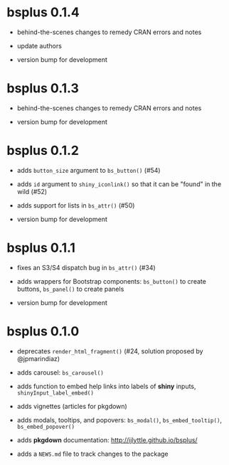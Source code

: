 # bsplus 0.1.4

- behind-the-scenes changes to remedy CRAN errors and notes

- update authors

- version bump for development

# bsplus 0.1.3

- behind-the-scenes changes to remedy CRAN errors and notes

- version bump for development

# bsplus 0.1.2

- adds `button_size` argument to `bs_button()` (#54)

- adds `id` argument to `shiny_iconlink()` so that it can be "found" in the wild (#52)

- adds support for lists in `bs_attr()` (#50)

- version bump for development

# bsplus 0.1.1

- fixes an S3/S4 dispatch bug in `bs_attr()` (#34)

- adds wrappers for Bootstrap components: `bs_button()` to create buttons, `bs_panel()` to create panels

- version bump for development

# bsplus 0.1.0

- deprecates `render_html_fragment()` (#24, solution proposed by @jpmarindiaz)

- adds carousel: `bs_carousel()` 

- adds function to embed help links into labels of **shiny** inputs, `shinyInput_label_embed()`

- adds vignettes (articles for pkgdown)

- adds modals, tooltips, and popovers: `bs_modal()`, `bs_embed_tooltip()`, `bs_embed_popover()`

- adds **pkgdown** documentation: http://ijlyttle.github.io/bsplus/

- adds a `NEWS.md` file to track changes to the package



